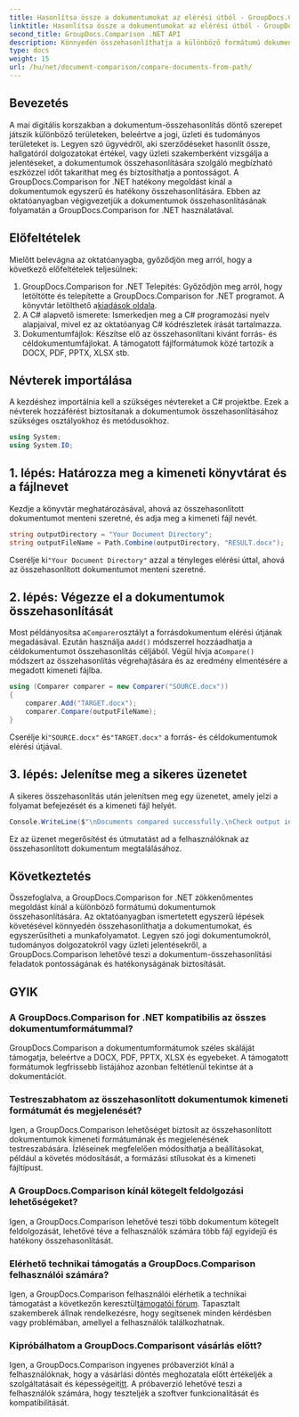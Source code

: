 ```yaml
---
title: Hasonlítsa össze a dokumentumokat az elérési útból - GroupDocs.Comparison for .NET
linktitle: Hasonlítsa össze a dokumentumokat az elérési útból - GroupDocs.Comparison for .NET
second_title: GroupDocs.Comparison .NET API
description: Könnyedén összehasonlíthatja a különböző formátumú dokumentumokat a GroupDocs.Comparison for .NET segítségével. Takarítson meg időt és biztosítsa a jogi, tudományos és üzleti feladatok pontosságát.
type: docs
weight: 15
url: /hu/net/document-comparison/compare-documents-from-path/
---
```

## Bevezetés
A mai digitális korszakban a dokumentum-összehasonlítás döntő szerepet játszik különböző területeken, beleértve a jogi, üzleti és tudományos területeket is. Legyen szó ügyvédről, aki szerződéseket hasonlít össze, hallgatóról dolgozatokat értékel, vagy üzleti szakemberként vizsgálja a jelentéseket, a dokumentumok összehasonlítására szolgáló megbízható eszközzel időt takaríthat meg és biztosíthatja a pontosságot. A GroupDocs.Comparison for .NET hatékony megoldást kínál a dokumentumok egyszerű és hatékony összehasonlítására. Ebben az oktatóanyagban végigvezetjük a dokumentumok összehasonlításának folyamatán a GroupDocs.Comparison for .NET használatával.
## Előfeltételek
Mielőtt belevágna az oktatóanyagba, győződjön meg arról, hogy a következő előfeltételek teljesülnek:
1. GroupDocs.Comparison for .NET Telepítés: Győződjön meg arról, hogy letöltötte és telepítette a GroupDocs.Comparison for .NET programot. A könyvtár letölthető a[kiadások oldala](https://releases.groupdocs.com/comparison/net/).
2. A C# alapvető ismerete: Ismerkedjen meg a C# programozási nyelv alapjaival, mivel ez az oktatóanyag C# kódrészletek írását tartalmazza.
3. Dokumentumfájlok: Készítse elő az összehasonlítani kívánt forrás- és céldokumentumfájlokat. A támogatott fájlformátumok közé tartozik a DOCX, PDF, PPTX, XLSX stb.

## Névterek importálása
A kezdéshez importálnia kell a szükséges névtereket a C# projektbe. Ezek a névterek hozzáférést biztosítanak a dokumentumok összehasonlításához szükséges osztályokhoz és metódusokhoz.
```csharp
using System;
using System.IO;
```
## 1. lépés: Határozza meg a kimeneti könyvtárat és a fájlnevet
Kezdje a könyvtár meghatározásával, ahová az összehasonlított dokumentumot menteni szeretné, és adja meg a kimeneti fájl nevét.
```csharp
string outputDirectory = "Your Document Directory";
string outputFileName = Path.Combine(outputDirectory, "RESULT.docx");
```
 Cserélje ki`"Your Document Directory"` azzal a tényleges elérési úttal, ahová az összehasonlított dokumentumot menteni szeretné.
## 2. lépés: Végezze el a dokumentumok összehasonlítását
 Most példányosítsa a`Comparer`osztályt a forrásdokumentum elérési útjának megadásával. Ezután használja a`Add()` módszerrel hozzáadhatja a céldokumentumot összehasonlítás céljából. Végül hívja a`Compare()` módszert az összehasonlítás végrehajtására és az eredmény elmentésére a megadott kimeneti fájlba.
```csharp
using (Comparer comparer = new Comparer("SOURCE.docx"))
{
    comparer.Add("TARGET.docx");
    comparer.Compare(outputFileName);
}
```
 Cserélje ki`"SOURCE.docx"` és`"TARGET.docx"` a forrás- és céldokumentumok elérési útjával.
## 3. lépés: Jelenítse meg a sikeres üzenetet
A sikeres összehasonlítás után jelenítsen meg egy üzenetet, amely jelzi a folyamat befejezését és a kimeneti fájl helyét.
```csharp
Console.WriteLine($"\nDocuments compared successfully.\nCheck output in {outputDirectory}.");
```
Ez az üzenet megerősítést és útmutatást ad a felhasználóknak az összehasonlított dokumentum megtalálásához.

## Következtetés
Összefoglalva, a GroupDocs.Comparison for .NET zökkenőmentes megoldást kínál a különböző formátumú dokumentumok összehasonlítására. Az oktatóanyagban ismertetett egyszerű lépések követésével könnyedén összehasonlíthatja a dokumentumokat, és egyszerűsítheti a munkafolyamatot. Legyen szó jogi dokumentumokról, tudományos dolgozatokról vagy üzleti jelentésekről, a GroupDocs.Comparison lehetővé teszi a dokumentum-összehasonlítási feladatok pontosságának és hatékonyságának biztosítását.
## GYIK
### A GroupDocs.Comparison for .NET kompatibilis az összes dokumentumformátummal?
GroupDocs.Comparison a dokumentumformátumok széles skáláját támogatja, beleértve a DOCX, PDF, PPTX, XLSX és egyebeket. A támogatott formátumok legfrissebb listájához azonban feltétlenül tekintse át a dokumentációt.
### Testreszabhatom az összehasonlított dokumentumok kimeneti formátumát és megjelenését?
Igen, a GroupDocs.Comparison lehetőséget biztosít az összehasonlított dokumentumok kimeneti formátumának és megjelenésének testreszabására. Ízléseinek megfelelően módosíthatja a beállításokat, például a követés módosítását, a formázási stílusokat és a kimeneti fájltípust.
### A GroupDocs.Comparison kínál kötegelt feldolgozási lehetőségeket?
Igen, a GroupDocs.Comparison lehetővé teszi több dokumentum kötegelt feldolgozását, lehetővé téve a felhasználók számára több fájl egyidejű és hatékony összehasonlítását.
### Elérhető technikai támogatás a GroupDocs.Comparison felhasználói számára?
 Igen, a GroupDocs.Comparison felhasználói elérhetik a technikai támogatást a következőn keresztül[támogatói fórum](https://forum.groupdocs.com/c/comparison/12). Tapasztalt szakemberek állnak rendelkezésre, hogy segítsenek minden kérdésben vagy problémában, amellyel a felhasználók találkozhatnak.
### Kipróbálhatom a GroupDocs.Comparisont vásárlás előtt?
 Igen, a GroupDocs.Comparison ingyenes próbaverziót kínál a felhasználóknak, hogy a vásárlási döntés meghozatala előtt értékeljék a szolgáltatásait és képességeit[itt](https://releases.groupdocs.com/). A próbaverzió lehetővé teszi a felhasználók számára, hogy teszteljék a szoftver funkcionalitását és kompatibilitását.